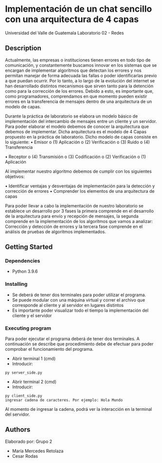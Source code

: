 # Implementación de un chat sencillo con una arquitectura de 4 capas
Universidad del Valle de Guatemala 
Laboratorio 02  - Redes  

## Description

Actualmente, las empresas o instituciones tienen errores en todo tipo de comunicación, y constantemente buscamos innovar en los sistemas que se encargan de implementar algoritmos que detectan los errores y nos permitan manejar de forma adecuada las fallas o poder identificarlas previo a que puedan ocurrir. Por lo tanto, a lo largo de la evolución del internet se han desarrollado distintos mecanismos que sirven tanto para la detención como para la corrección de los errores. 
Debido a esto, es importante que, como programadores, comprendamos en que momento pueden existir errores en la transferencia de mensajes dentro de una arquitectura de un modelo de capas. 


Durante la práctica de laboratorio se elabora un modelo básico de implementación del intercambio de mensajes entre un cliente y un servidor. Para poder elaborar el modelo debemos de conocer la arquitectura que debemos de implementar. Dicha arquitectura es el modelo de 4 Capas propuesto en la práctica de laboratorio. 
Dicho modelo de capas consiste en lo siguiente: 
•	Emisor 
  o (1)	Aplicación 
  o	(2) Verificación 
  o	(3) Ruido 
  o	(4) Transferencia 

•	Receptor 
 o	(4) Transmisión 
 o	(3) Codificación 
 o	(2) Verificación 
 o	(1) Aplicación 
 
 
Al implementar nuestro algoritmo debemos de cumplir con los siguientes objetivos: 

•	Identificar ventajas y desventajas de implementación para la detección y corrección de errores 
•	Comprender los elementos de una arquitectura de capas 

Para poder llevar a cabo la implementación de nuestro laboratorio se establece un desarrollo por 3 fases la primera comprende en el desarrollo de la arquitectura para envío y recepción de mensajes, la segunda comprende en la implementación de los algoritmos que vamos a analizar: Corrección y detección de errores y la tercera fase comprende en el análisis de pruebas de algoritmos implementados. 


## Getting Started

### Dependencies

* Python 3.9.6

### Installing

* Se deberá de tener dos terminales para poder utilizar el programa. 
* Se puede modular con una máquina virtual y correr el archivo que corresponde al cliente y al servidor en lugares distintos 
* Es importante poder visualizar todo el tiempo la implementación del cliente y el servidor  

### Executing program

Para poder ejecutar el programa deberá de tener dos terminales. A continuación se describe que procedimiento debe de efectuar para poder comprobar el funcionamiento del programa. 

* Abrir terminal 1 (cmd) 
* Introducir: 
```
py server_side.py
```
* Abrir terminal 2 (cmd) 
* Introducir: 
```
py client_side.py
ingresar cadena de caracteres. Por ejemplo: Hola Mundo 
```
Al momento de ingresar la cadena, podrá ver la interacción en la terminal del servidor. 

## Authors

Elaborado por: Grupo 2 

* María Mercedes Retolaza
* Cesar Rodas 

